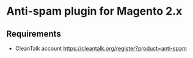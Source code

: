 Anti-spam plugin for Magento 2.x
============

## Requirements

* CleanTalk account https://cleantalk.org/register?product=anti-spam
